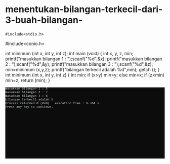 # menentukan-bilangan-terkecil-dari-3-buah-bilangan-

    #include<stdio.h>
#include<conio.h>

int minimum (int x, int y, int z);
int main (void)
{
    int x, y, z, min;
    printf("masukkan bilangan 1 : ");scanf("%d",&x);
    printf("masukkan bilangan 2 : ");scanf("%d",&y);
    printf("masukkan bilangan 3 : ");scanf("%d",&z);
    min=minimum (x,y,z);
    printf("bilangan terkecil adalah %d",min);
    getch ();
}
int minimum (int x, int y, int z)
{
    int min;
    if (x>y) min=y;
    else min=x;
    if (z<min) min=z;
    return (min);
}

![img](https://raw.githubusercontent.com/VIKTORKEVIN/menentukan-bilangan-terkecil-dari-3-buah-bilangan-/master/menentukan%20bilangan%20terkecil%20dari%203%20buah%20bilangan.png)
